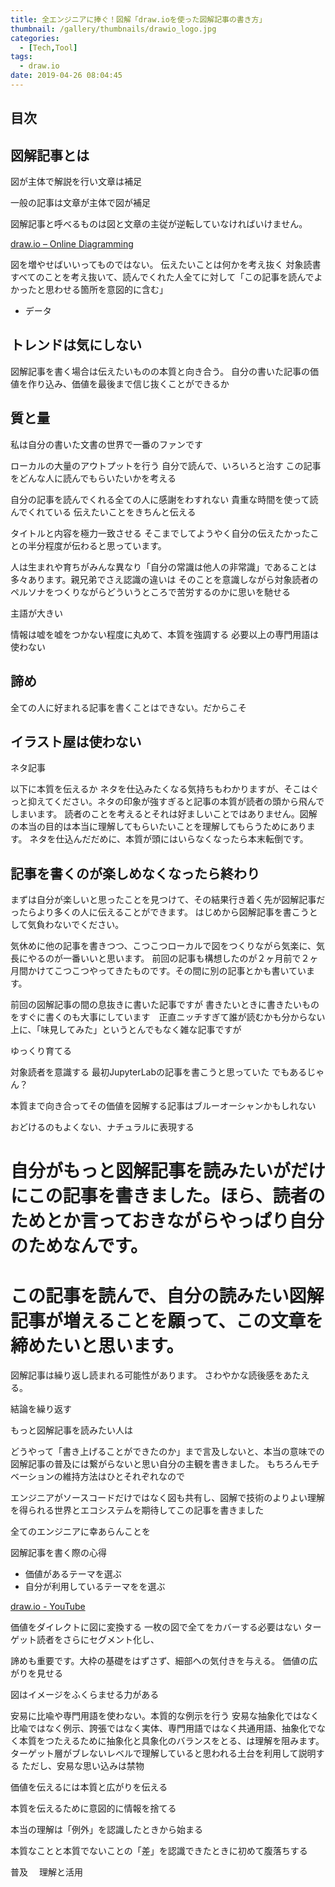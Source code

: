 ```yaml
---
title: 全エンジニアに捧ぐ！図解「draw.ioを使った図解記事の書き方」
thumbnail: /gallery/thumbnails/drawio_logo.jpg
categories:
  - [Tech,Tool]
tags:
  - draw.io
date: 2019-04-26 08:04:45
---
```


<!-- more -->

## 目次
<!-- toc -->


## 図解記事とは

図が主体で解説を行い文章は補足

一般の記事は文章が主体で図が補足

図解記事と呼べるものは図と文章の主従が逆転していなければいけません。



[draw.io – Online Diagramming](https://about.draw.io/)



図を増やせばいいってものではない。
伝えたいことは何かを考え抜く
対象読書すべてのことを考え抜いて、読んでくれた人全てに対して「この記事を読んでよかったと思わせる箇所を意図的に含む」

- データ

## トレンドは気にしない

図解記事を書く場合は伝えたいものの本質と向き合う。
自分の書いた記事の価値を作り込み、価値を最後まで信じ抜くことができるか

## 質と量

私は自分の書いた文書の世界で一番のファンです

ローカルの大量のアウトプットを行う
自分で読んで、いろいろと治す
この記事をどんな人に読んでもらいたいかを考える

自分の記事を読んでくれる全ての人に感謝をわすれない
貴重な時間を使って読んでくれている
伝えたいことをきちんと伝える

タイトルと内容を極力一致させる
そこまでしてようやく自分の伝えたかったことの半分程度が伝わると思っています。

人は生まれや育ちがみんな異なり「自分の常識は他人の非常識」であることは多々あります。親兄弟でさえ認識の違いは
そのことを意識しながら対象読者のペルソナをつくりながらどういうところで苦労するのかに思いを馳せる


主語が大きい

情報は嘘を嘘をつかない程度に丸めて、本質を強調する
必要以上の専門用語は使わない


## 諦め

全ての人に好まれる記事を書くことはできない。だからこそ


## イラスト屋は使わない

ネタ記事

以下に本質を伝えるか
ネタを仕込みたくなる気持ちもわかりますが、そこはぐっと抑えてください。ネタの印象が強すぎると記事の本質が読者の頭から飛んでしまいます。
読者のことを考えるとそれは好ましいことではありません。図解の本当の目的は本当に理解してもらいたいことを理解してもらうためにあります。
ネタを仕込んだだめに、本質が頭にはいらなくなったら本末転倒です。

## 記事を書くのが楽しめなくなったら終わり

まずは自分が楽しいと思ったことを見つけて、その結果行き着く先が図解記事だったらより多くの人に伝えることができます。
はじめから図解記事を書こうとして気負わないでください。

気休めに他の記事を書きつつ、こつこつローカルで図をつくりながら気楽に、気長にやるのが一番いいと思います。
前回の記事も構想したのが２ヶ月前で２ヶ月間かけてこつこつやってきたものです。その間に別の記事とかも書いています。

前回の図解記事の間の息抜きに書いた記事ですが
書きたいときに書きたいものをすぐに書くのも大事にしています　正直ニッチすぎて誰が読むかも分からない上に、「味見してみた」というとんでもなく雑な記事ですが


ゆっくり育てる

対象読者を意識する
最初JupyterLabの記事を書こうと思っていた
でもあるじゃん？

本質まで向き合ってその価値を図解する記事はブルーオーシャンかもしれない


おどけるのもよくない、ナチュラルに表現する
# 自分がもっと図解記事を読みたいがだけにこの記事を書きました。ほら、読者のためとか言っておきながらやっぱり自分のためなんです。

# この記事を読んで、自分の読みたい図解記事が増えることを願って、この文章を締めたいと思います。


図解記事は繰り返し読まれる可能性があります。
さわやかな読後感をあたえる。

結論を繰り返す

もっと図解記事を読みたい人は

どうやって「書き上げることができたのか」まで言及しないと、本当の意味での図解記事の普及には繋がらないと思い自分の主観を書きました。
もちろんモチベーションの維持方法はひとそれぞれなので


エンジニアがソースコードだけではなく図も共有し、図解で技術のよりよい理解を得られる世界とエコシステムを期待してこの記事を書きました

全てのエンジニアに幸あらんことを

図解記事を書く際の心得

- 価値があるテーマを選ぶ
- 自分が利用しているテーマをを選ぶ

[draw.io - YouTube](https://www.youtube.com/channel/UCiTtRN9b8P4CoSfpkfgEJHA)


価値をダイレクトに図に変換する
一枚の図で全てをカバーする必要はない
ターゲット読者をさらにセグメント化し、

諦めも重要です。大枠の基礎をはずさず、細部への気付きを与える。
価値の広がりを見せる

図はイメージをふくらませる力がある

安易に比喩や専門用語を使わない。本質的な例示を行う
安易な抽象化ではなく
比喩ではなく例示、誇張ではなく実体、専門用語ではなく共通用語、抽象化でなく本質をつたえるために抽象化と具象化のバランスをとる、は理解を阻みます。
ターゲット層がブレないレベルで理解していると思われる土台を利用して説明する
ただし、安易な思い込みは禁物

価値を伝えるには本質と広がりを伝える

本質を伝えるために意図的に情報を捨てる

本当の理解は「例外」を認識したときから始まる

本質なことと本質でないことの「差」を認識できたときに初めて腹落ちする

普及　
理解と活用
